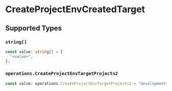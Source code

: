 # CreateProjectEnvCreatedTarget


## Supported Types

### `string[]`

```typescript
const value: string[] = [
  "<value>",
];
```

### `operations.CreateProjectEnvTargetProjects2`

```typescript
const value: operations.CreateProjectEnvTargetProjects2 = "development";
```

